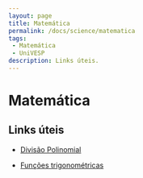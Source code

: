 ```yaml
---
layout: page
title: Matemática
permalink: /docs/science/matematica
tags:
 - Matemática
 - UniVESP
description: Links úteis.
---
```


# Matemática

## Links úteis
* [Divisão Polinomial](https://pt.wikipedia.org/wiki/Divis%C3%A3o_polinomial)

* [Funções trigonométricas](https://pt.khanacademy.org/math/algebra-home/alg-trig-functions)


